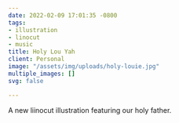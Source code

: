```yaml
---
date: 2022-02-09 17:01:35 -0800
tags:
- illustration
- linocut
- music
title: Holy Lou Yah
client: Personal
image: "/assets/img/uploads/holy-louie.jpg"
multiple_images: []
svg: false

---
```

A new liinocut illustration featuring our holy father.